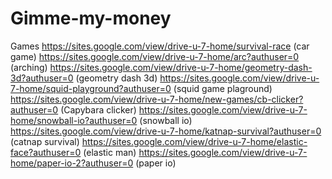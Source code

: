 # Gimme-my-money
Games
https://sites.google.com/view/drive-u-7-home/survival-race (car game)
https://sites.google.com/view/drive-u-7-home/arc?authuser=0 (arching)
https://sites.google.com/view/drive-u-7-home/geometry-dash-3d?authuser=0 (geometry dash 3d)
https://sites.google.com/view/drive-u-7-home/squid-playground?authuser=0 (squid game plaground)
https://sites.google.com/view/drive-u-7-home/new-games/cb-clicker?authuser=0 (Capybara clicker)
https://sites.google.com/view/drive-u-7-home/snowball-io?authuser=0 (snowball io)
https://sites.google.com/view/drive-u-7-home/katnap-survival?authuser=0 (catnap survival)
https://sites.google.com/view/drive-u-7-home/elastic-face?authuser=0 (elastic man)
https://sites.google.com/view/drive-u-7-home/paper-io-2?authuser=0 (paper io)
